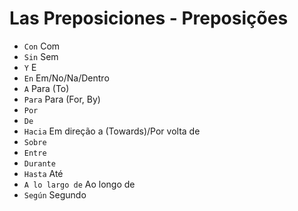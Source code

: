 # Las Preposiciones - Preposições

-   `Con` Com
-   `Sin` Sem
-   `Y` E
-   `En` Em/No/Na/Dentro
-   `A` Para (To)
-   `Para` Para (For, By)
-   `Por`
-   `De`
-   `Hacia` Em direção a (Towards)/Por volta de
-   `Sobre`
-   `Entre`
-   `Durante`
-   `Hasta` Até
-   `A lo largo de` Ao longo de
-   `Según` Segundo
